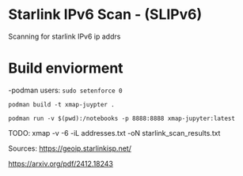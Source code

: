 # Starlink IPv6 Scan - (SLIPv6)

Scanning for starlink IPv6 ip addrs

# Build enviorment

-podman users: `sudo setenforce 0`

```
podman build -t xmap-juypter . 
```

```
podman run -v $(pwd):/notebooks -p 8888:8888 xmap-jupyter:latest 
```

TODO:
xmap -v -6 -iL addresses.txt -oN starlink_scan_results.txt

Sources:
https://geoip.starlinkisp.net/

https://arxiv.org/pdf/2412.18243

